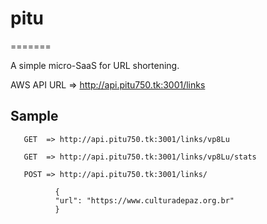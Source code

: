 # pitu
=======

A simple micro-SaaS for URL shortening.

AWS API URL => http://api.pitu750.tk:3001/links

## Sample  

       GET  => http://api.pitu750.tk:3001/links/vp8Lu

       GET  => http://api.pitu750.tk:3001/links/vp8Lu/stats        

       POST => http://api.pitu750.tk:3001/links/         

              {
              "url": "https://www.culturadepaz.org.br"   
              }